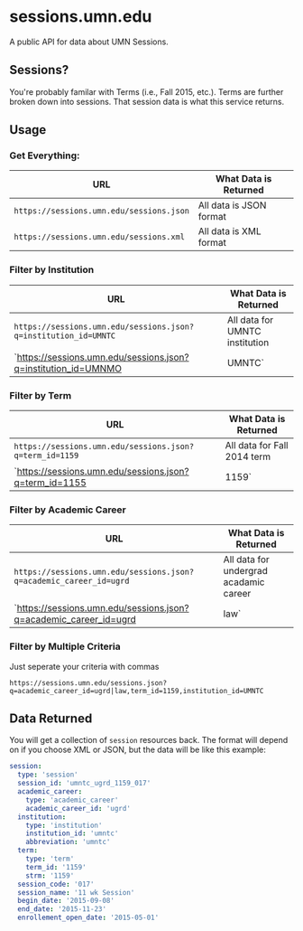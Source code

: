 # sessions.umn.edu

A public API for data about UMN Sessions.

## Sessions?

You're probably familar with Terms (i.e., Fall 2015, etc.). Terms are further broken down into sessions. That session data is what this service returns.

## Usage

### Get Everything:

URL  | What Data is Returned
------------- | -------------
`https://sessions.umn.edu/sessions.json` | All data is JSON format
`https://sessions.umn.edu/sessions.xml` | All data is XML format


### Filter by Institution

URL  | What Data is Returned
------------- | -------------
`https://sessions.umn.edu/sessions.json?q=institution_id=UMNTC` | All data for UMNTC institution
`https://sessions.umn.edu/sessions.json?q=institution_id=UMNMO|UMNTC` | All data for UMNMO and UMNTC institutions

### Filter by Term

URL  | What Data is Returned
------------- | -------------
`https://sessions.umn.edu/sessions.json?q=term_id=1159` | All data for Fall 2014 term
`https://sessions.umn.edu/sessions.json?q=term_id=1155|1159` | All data for Summer 2015 and Fall 2015 terms

### Filter by Academic Career

URL  | What Data is Returned
------------- | -------------
`https://sessions.umn.edu/sessions.json?q=academic_career_id=ugrd` | All data for undergrad acadamic career
`https://sessions.umn.edu/sessions.json?q=academic_career_id=ugrd|law` | All data for undergrad and law academic careers

### Filter by Multiple Criteria

Just seperate your criteria with commas

`https://sessions.umn.edu/sessions.json?q=academic_career_id=ugrd|law,term_id=1159,institution_id=UMNTC`

## Data Returned

You will get a collection of `session` resources back. The format will depend on if you choose XML or JSON, but the data will be like this example:

```yaml
session:
  type: 'session'
  session_id: 'umntc_ugrd_1159_017'
  academic_career:
    type: 'academic_career'
    academic_career_id: 'ugrd'
  institution:
    type: 'institution'
    institution_id: 'umntc'
    abbreviation: 'umntc'
  term:
    type: 'term'
    term_id: '1159'
    strm: '1159'
  session_code: '017'
  session_name: '11 wk Session'
  begin_date: '2015-09-08'
  end_date: '2015-11-23'
  enrollement_open_date: '2015-05-01'
```
